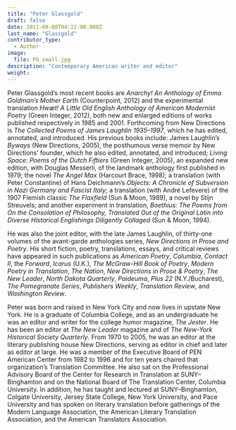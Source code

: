 ```yaml
---
title: "Peter Glassgold"
draft: false
date: 2011-09-08T04:22:00.000Z
last_name: "Glassgold"
contributor_type:
  - Author
image:
  file: PG_small.jpg
description: "Contemporary American writer and editor"
weight:
---
```


Peter Glassgold’s most recent books are _Anarchy! An Anthology of Emma Goldman’s Mother Earth_ (Counterpoint, 2012) and the experimental translation _Hwæt! A Little Old English Anthology of American Modernist Poetry_ (Green Integer, 2012), both new and enlarged editions of works published respectively in 1985 and 2001. Forthcoming from New Directions is _The Collected Poems of James Laughlin 1935–1997_, which he has edited, annotated, and introduced. His previous books include: James Laughlin’s _Byways_ (New Directions, 2005), the posthumous verse memoir by New Directions’ founder, which he also edited, annotated, and introduced; _Living Space: Poems of the Dutch Fiftiers_ (Green Integer, 2005), an expanded new edition, with Douglas Messerli, of the landmark anthology first published in 1979; the novel _The Angel Max_ (Harcourt Brace, 1998); a translation (with Peter Constantine) of Hans Deichmann’s _Objects: A Chronicle of Subversion in Nazi Germany and Fascist Italy_; a translation (with André Lefevere) of the 1907 Flemish classic _The Flaxfield_ (Sun & Moon, 1989), a novel by Stijn Streuvels; and another experiment in translation, _Boethius: The Poems from On the Consolation of Philosophy, Translated Out of the Original Latin into Diverse Historical Englishings Diligently Collaged_ (Sun & Moon, 1994).

He was also the joint editor, with the late James Laughlin, of thirty-one volumes of the avant-garde anthologies series, _New Directions in Prose and Poetry_. His short fiction, poetry, translations, essays, and critical reviews have appeared in such publications as _American Poetry_, _Columbia_, _Contact II_, the _Forward_, _Icarus_ (U.K.), _The McGraw-Hill Book of Poetry_, _Modern Poetry in Translation_, _The Nation_, _New Directions in Prose & Poetry_, _The New Leader_, _North Dakota Quarterly_, _Paideuma_, _Plus 22_ (N.Y./Bucharest), _The Pomegranate Series_, _Publishers Weekly_, _Translation Review_, and _Washington Review_.

Peter was born and raised in New York City and now lives in upstate New York. He is a graduate of Columbia College, and as an undergraduate he was an editor and writer for the college humor magazine, _The Jester_. He has been an editor at _The New Leader_ magazine and of _The New-York Historical Society Quarterly_. From 1970 to 2005, he was an editor at the literary publishing house New Directions, serving as editor in chief and later as editor at large. He was a member of the Executive Board of PEN American Center from 1982 to 1996 and for ten years chaired that organization’s Translation Committee. He also sat on the Professional Advisory Board of the Center for Research in Translation at SUNY–Binghamton and on the National Board of The Translation Center, Columbia University. In addition, he has taught and lectured at SUNY–Binghamton, Colgate University, Jersey State College, New York University, and Pace University and has spoken on literary translation before gatherings of the Modern Language Association, the American Literary Translation Association, and the American Translators Association.

